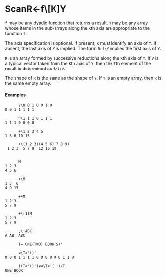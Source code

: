 




<h1 class="heading"><span class="name">Scan</span><span class="command">R←f\[K]Y</span></h1>

`f` may be any dyadic function that returns a result.  `Y` may be any array whose items in the sub-arrays along the `K`th axis are appropriate to the function `f`.


The axis specification is optional.  If present, `K` must identify an axis of `Y`.  If absent, the last axis of `Y` is implied.  The form `R←f⍀Y` implies the first axis of `Y`.


`R` is an array formed by successive reductions along the `K`th axis of `Y`.  If `V` is a typical vector taken from the `K`th axis of `Y`, then the `I`th element of the result is determined as `f/I↑V`.


The shape of `R` is the same as the shape of `Y`.  If `Y` is an empty array, then `R` is the same empty array.


#### Examples
```apl
      ∨\0 0 1 0 0 1 0
0 0 1 1 1 1 1
 
      ^\1 1 1 0 1 1 1
1 1 1 0 0 0 0
 
      +\1 2 3 4 5
1 3 6 10 15
 
      +\(1 2 3)(4 5 6)(7 8 9)
 1 2 3  5 7 9  12 15 18
```
```apl

      M
1 2 3
4 5 6
 
      +\M
1 3  6
4 9 15
 
      +⍀M
1 2 3
5 7 9
 
      +\[1]M
1 2 3
5 7 9
 
      ,\'ABC'
A AB  ABC
 
      T←'ONE(TWO) BOOK(S)'
 
      ≠\T∊'()'
0 0 0 1 1 1 1 0 0 0 0 0 0 1 1 0
 
      ((T∊'()')⍱≠\T∊'()')/T
ONE BOOK
 
```


